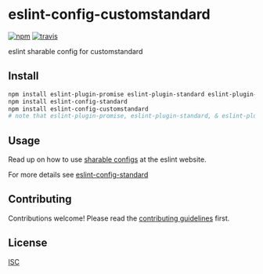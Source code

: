 # eslint-config-customstandard

[![npm][npm-image]][npm-url]
[![travis][travis-image]][travis-url]

[npm-image]: https://img.shields.io/npm/v/eslint-config-customstandard.svg?style=flat-square
[npm-url]: https://www.npmjs.com/package/eslint-config-customstandard
[travis-image]: https://img.shields.io/travis/Flet/eslint-config-customstandard.svg?style=flat-square
[travis-url]: https://travis-ci.org/uniibu/eslint-config-customstandard

eslint sharable config for customstandard

## Install

```bash
npm install eslint-plugin-promise eslint-plugin-standard eslint-plugin-react
npm install eslint-config-standard
npm install eslint-config-customstandard
# note that eslint-plugin-promise, eslint-plugin-standard, & eslint-plugin-react are required peer dependencies
```

## Usage

Read up on how to use [sharable configs](http://eslint.org/docs/developer-guide/shareable-configs) at the eslint website.

For more details see [eslint-config-standard](https://github.com/feross/eslint-config-standard)

## Contributing

Contributions welcome! Please read the [contributing guidelines](CONTRIBUTING.md) first.

## License

[ISC](LICENSE.md)
